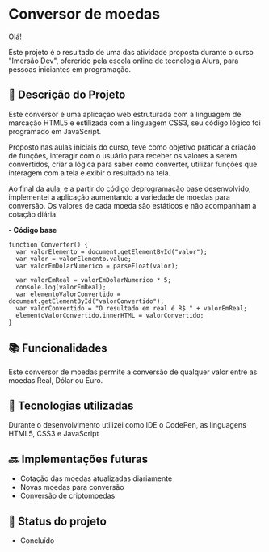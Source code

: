 # Conversor de moedas

Olá!

Este projeto é o resultado de uma das atividade proposta durante o curso "Imersão Dev", ofererido pela escola online de tecnologia Alura, para pessoas iniciantes em programação.

##  📝 Descrição do Projeto

Este conversor é uma aplicação web estruturada com a linguagem de marcação HTML5 e estilizada com a linguagem CSS3, seu código lógico foi programado em JavaScript.

Proposto nas aulas iniciais do curso, teve como objetivo praticar a criação de funções, interagir com o usuário para receber os valores a serem convertidos, criar a lógica para saber como converter, utilizar funções que interagem com a tela e exibir o resultado na tela.

Ao final da aula, e a partir do código deprogramação base desenvolvido, implementei a aplicação aumentando a variedade de moedas para conversão. Os valores de cada moeda são estáticos e não acompanham a cotação diária.

**- Código base**

```
function Converter() {
  var valorElemento = document.getElementById("valor");
  var valor = valorElemento.value;
  var valorEmDolarNumerico = parseFloat(valor);

  var valorEmReal = valorEmDolarNumerico * 5;
  console.log(valorEmReal);
  var elementoValorConvertido = document.getElementById("valorConvertido");
  var valorConvertido = "O resultado em real é R$ " + valorEmReal;
  elementoValorConvertido.innerHTML = valorConvertido;
}
```
## 📚 Funcionalidades

Este conversor de moedas permite a conversão de qualquer valor entre as moedas Real, Dólar ou Euro.

## 🔧 Tecnologias utilizadas

Durante o desenvolvimento utilizei como IDE o CodePen, as linguagens HTML5, CSS3 e JavaScript


## 🔜 Implementações futuras

- Cotação das moedas atualizadas diariamente
- Novas moedas para conversão
- Conversão de criptomoedas

## 🎯 Status do projeto
- Concluído



